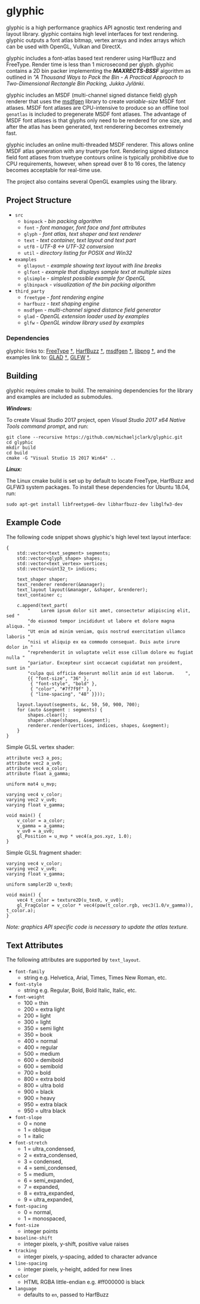 # glyphic

glyphic is a high performance graphics API agnostic text rendering
and layout library. glyphic contains high level interfaces for text
rendering. glyphic outputs a font atlas bitmap, vertex arrays
and index arrays which can be used with OpenGL, Vulkan and DirectX.

glyphic includes a font-atlas based text renderer using HarfBuzz
and FreeType. Render time is less than 1 microsecond per glyph.
glyphic contains a 2D bin packer implementing the _**MAXRECTS-BSSF**_
algorithm as outlined in _"A Thousand Ways to Pack the Bin - A Practical
Approach to Two-Dimensional Rectangle Bin Packing, Jukka Jylänki_.

glyphic includes an MSDF (multi-channel signed distance field) glyph
renderer that uses the [msdfgen](https://github.com/Chlumsky/msdfgen)
library to create _variable-size_ MSDF font atlases. MSDF font atlases
are CPU-intensive to produce so an offline tool `genatlas` is included
to pregenerate MSDF font atlases. The advantage of MSDF font atlases is
that glyphs only need to be rendered for one size, and after the atlas
has been generated, text renderering becomes extremely fast. 

glyphic includes an online multi-threaded MSDF renderer. This allows
online MSDF atlas generation with any truetrype font. Rendering signed
distance field font atlases from truetype contours online is typically
prohibitive due to CPU requirements, however, when spread over 8 to 16
cores, the latency becomes acceptable for real-time use.

The project also contains several OpenGL examples using the library.

## Project Structure

- `src`
  - `binpack` - _bin packing algorithm_
  - `font` - _font manager, font face and font attributes_
  - `glyph` - _font atlas, text shaper and text renderer_
  - `text` - _text container, text layout and text part_
  - `utf8` - _UTF-8 <-> UTF-32 conversion_
  - `util` - _directory listing for POSIX and Win32_
- `examples`
  - `gllayout` - _example showing text layout with line breaks_
  - `glfont` - _example that displays sample text at multiple sizes_
  - `glsimple` - _simplest possible example for OpenGL_
  - `glbinpack` - _visualization of the bin packing algorithm_
- `third_party`
  - `freetype` - _font rendering engine_
  - `harfbuzz` - _text shaping engine_
  - `msdfgen` - _multi-channel signed distance field generator_
  - `glad` - _OpenGL extension loader used by examples_
  - `glfw` - _OpenGL window library used by examples_

### Dependencies

glyphic links to: 
[FreeType](https://github.com/aseprite/freetype2)
[†](https://www.freetype.org/),
[HarfBuzz](https://github.com/harfbuzz/harfbuzz)
[†](https://www.freedesktop.org/wiki/Software/HarfBuzz/),
[msdfgen](https://github.com/Chlumsky/msdfgen)
[†](https://github.com/Chlumsky/msdfgen/files/3050967/thesis.pdf),
[libpng](https://github.com/glennrp/libpng)
[†](http://www.libpng.org/pub/png/libpng.html),
and the examples link to:
[GLAD](https://github.com/Dav1dde/glad) [†](https://glad.dav1d.de/),
[GLFW](https://github.com/glfw/glfw) [†](https://www.glfw.org/).

## Building

glyphic requires cmake to build. The remaining dependencies for
the library and examples are included as submodules.

_**Windows:**_

To create Visual Studio 2017 project, open _Visual Studio 2017 x64
Native Tools command prompt_, and run:

```
git clone --recursive https://github.com/michaeljclark/glyphic.git
cd glyphic
mkdir build
cd build
cmake -G "Visual Studio 15 2017 Win64" ..
```

_**Linux:**_

The Linux cmake build is set up by default to locate FreeType,
HarfBuzz and GLFW3 system packages. To install these dependencies
for Ubuntu 18.04, run:

```
sudo apt-get install libfreetype6-dev libharfbuzz-dev libglfw3-dev
```

## Example Code

The following code snippet shows glyphic's high level text layout interface:

```
{
    std::vector<text_segment> segments;
    std::vector<glyph_shape> shapes;
    std::vector<text_vertex> vertices;
    std::vector<uint32_t> indices;

    text_shaper shaper;
    text_renderer renderer(&manager);
    text_layout layout(&manager, &shaper, &renderer);
    text_container c;

    c.append(text_part(
        "    Lorem ipsum dolor sit amet, consectetur adipiscing elit, sed "
        "do eiusmod tempor incididunt ut labore et dolore magna aliqua. "
        "Ut enim ad minim veniam, quis nostrud exercitation ullamco laboris "
        "nisi ut aliquip ex ea commodo consequat. Duis aute irure dolor in "
        "reprehenderit in voluptate velit esse cillum dolore eu fugiat nulla "
        "pariatur. Excepteur sint occaecat cupidatat non proident, sunt in "
        "culpa qui officia deserunt mollit anim id est laborum.    ",
        {{ "font-size", "36" },
         { "font-style", "bold" },
         { "color", "#7f7f9f" },
         { "line-spacing", "48" }}));

    layout.layout(segments, &c, 50, 50, 900, 700);
    for (auto &segment : segments) {
        shapes.clear();
        shaper.shape(shapes, &segment);
        renderer.render(vertices, indices, shapes, &segment);
    }
}
```

Simple GLSL vertex shader:

```
attribute vec3 a_pos;
attribute vec2 a_uv0;
attribute vec4 a_color;
attribute float a_gamma;

uniform mat4 u_mvp;

varying vec4 v_color;
varying vec2 v_uv0;
varying float v_gamma;

void main() {
    v_color = a_color;
    v_gamma = a_gamma;
    v_uv0 = a_uv0;
    gl_Position = u_mvp * vec4(a_pos.xyz, 1.0);
}
```

Simple GLSL fragment shader:

```
varying vec4 v_color;
varying vec2 v_uv0;
varying float v_gamma;

uniform sampler2D u_tex0;

void main() {
    vec4 t_color = texture2D(u_tex0, v_uv0);
    gl_FragColor = v_color * vec4(pow(t_color.rgb, vec3(1.0/v_gamma)), t_color.a);
}
```

_Note: graphics API specific code is necessary to update the atlas texture._

## Text Attributes

The following attributes are supported by `text_layout`.

- `font-family`
  - string e.g. Helvetica, Arial, Times, Times New Roman, etc.
- `font-style`
  - string e.g. Regular, Bold, Bold Italic, Italic, etc.
- `font-weight`
  - 100 = thin
  - 200 = extra light
  - 200 = light
  - 300 = light
  - 350 = semi light
  - 350 = book
  - 400 = normal
  - 400 = regular
  - 500 = medium
  - 600 = demibold
  - 600 = semibold
  - 700 = bold
  - 800 = extra bold
  - 800 = ultra bold
  - 900 = black
  - 900 = heavy
  - 950 = extra black
  - 950 = ultra black
- `font-slope`
  - 0 = none
  - 1 = oblique
  - 1 = italic
- `font-stretch`
  - 1 = ultra_condensed,
  - 2 = extra_condensed,
  - 3 = condensed,
  - 4 = semi_condensed,
  - 5 = medium,
  - 6 = semi_expanded,
  - 7 = expanded,
  - 8 = extra_expanded,
  - 9 = ultra_expanded,
- `font-spacing`
  - 0 = normal,
  - 1 = monospaced,
- `font-size`
  - integer points
- `baseline-shift`
  - integer pixels, y-shift, positive value raises
- `tracking`
  - integer pixels, y-spacing, added to character advance
- `line-spacing`
  - integer pixels, y-height, added for new lines
- `color`
  - HTML RGBA little-endian e.g. #ff000000 is black
- `language`
  - defaults to `en`, passed to HarfBuzz
